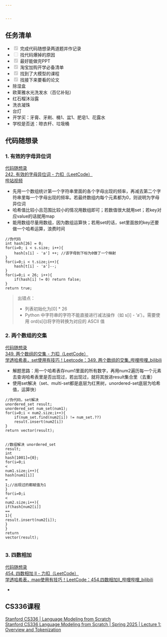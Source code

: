 ```yaml
---


---
```


<h2 id="任务清单">任务清单</h2>
<ul>
<li class="task-list-item"><input type="checkbox" class="task-list-item-checkbox" checked="true" disabled=""> 完成代码随想录两道题并作记录</li>
<li class="task-list-item"><input type="checkbox" class="task-list-item-checkbox" disabled=""> 找代码爆掉的原因</li>
<li class="task-list-item"><input type="checkbox" class="task-list-item-checkbox" checked="true" disabled=""> 最好能做完PPT</li>
<li class="task-list-item"><input type="checkbox" class="task-list-item-checkbox" checked="true" disabled=""> 淘宝加购开学必备清单</li>
<li class="task-list-item"><input type="checkbox" class="task-list-item-checkbox" checked="true" disabled=""> 找到了大模型的课程</li>
<li class="task-list-item"><input type="checkbox" class="task-list-item-checkbox" checked="true" disabled=""> 找接下来要看的论文</li>
<li>除湿盒</li>
<li>欧莱雅水光洗发水（百亿补贴）</li>
<li>红石榴沐浴露</li>
<li>洗衣凝珠</li>
<li>台灯</li>
<li>开学买：牙膏、牙刷、桶1、盆1、肥皂1、花露水</li>
<li>学校是否送：晾衣杆、垃圾桶</li>
</ul>
<h2 id="代码随想录">代码随想录</h2>
<h3 id="有效的字母异位词">1. 有效的字母异位词</h3>
<p><a href="https://www.programmercarl.com/0242.%E6%9C%89%E6%95%88%E7%9A%84%E5%AD%97%E6%AF%8D%E5%BC%82%E4%BD%8D%E8%AF%8D.html#%E7%AE%97%E6%B3%95%E5%85%AC%E5%BC%80%E8%AF%BE">代码随想录</a><br>
<a href="https://leetcode.cn/problems/valid-anagram/description/">242. 有效的字母异位词 - 力扣（LeetCode）</a><br>
<a href="https://www.bilibili.com/video/BV1YG411p7BA/">哔站视频</a></p>
<ul>
<li>先用一个数组统计第一个字符串里面的各个字母出现的频率，再减去第二个字符串里每一个字母出现的频率。若最终数组内每个元素都为0，则说明为字母异位词</li>
<li>哈希值比较小且范围比较小的情况用数组即可；若数值很大就用set；若key对应value的话就用map</li>
<li>能用数组尽量用数组，因为数组运算快；若用set的话，set里面放的key还要做一个哈希运算，浪费时间</li>
</ul>
<pre class=" language-c"><code class="prism  language-c"><span class="token comment">//伪代码</span>
<span class="token keyword">int</span> hash<span class="token punctuation">[</span><span class="token number">26</span><span class="token punctuation">]</span> <span class="token operator">=</span> <span class="token number">0</span><span class="token punctuation">;</span>
<span class="token keyword">for</span><span class="token punctuation">(</span>i<span class="token operator">=</span><span class="token number">0</span><span class="token punctuation">;</span> i <span class="token operator">&lt;</span> s<span class="token punctuation">.</span>size<span class="token punctuation">;</span> i<span class="token operator">++</span><span class="token punctuation">)</span><span class="token punctuation">{</span>
	hash<span class="token punctuation">[</span>s<span class="token punctuation">[</span>i<span class="token punctuation">]</span> <span class="token operator">-</span> <span class="token string">'a'</span><span class="token punctuation">]</span> <span class="token operator">++</span><span class="token punctuation">;</span> <span class="token comment">//该字母到下标为0做了一个映射</span>
<span class="token punctuation">}</span>
<span class="token keyword">for</span><span class="token punctuation">(</span>i<span class="token operator">=</span><span class="token number">0</span><span class="token punctuation">;</span>i <span class="token operator">&lt;</span> t<span class="token punctuation">.</span>size<span class="token punctuation">;</span>i<span class="token operator">++</span><span class="token punctuation">)</span><span class="token punctuation">{</span>
	hash<span class="token punctuation">[</span>t<span class="token punctuation">[</span>i<span class="token punctuation">]</span> <span class="token operator">-</span> <span class="token string">'a'</span><span class="token punctuation">]</span><span class="token operator">--</span><span class="token punctuation">;</span>
<span class="token punctuation">}</span>
<span class="token keyword">for</span><span class="token punctuation">(</span>i<span class="token operator">=</span><span class="token number">0</span><span class="token punctuation">;</span>i <span class="token operator">&lt;</span> <span class="token number">26</span><span class="token punctuation">;</span> i<span class="token operator">++</span><span class="token punctuation">)</span><span class="token punctuation">{</span>
	<span class="token keyword">if</span><span class="token punctuation">(</span>hash<span class="token punctuation">[</span>i<span class="token punctuation">]</span> <span class="token operator">!=</span> <span class="token number">0</span><span class="token punctuation">)</span> <span class="token keyword">return</span> false<span class="token punctuation">;</span>
<span class="token punctuation">}</span>
<span class="token keyword">return</span> true<span class="token punctuation">;</span>
</code></pre>
<blockquote>
<p>出错点：</p>
<ul>
<li>列表初始化为[0] * 26</li>
<li>Python 中字符串的字符不能直接进行减法操作（如 s[i] - ‘a’）。需要使用 ord(s[i])将字符转换为对应的 ASCII 值</li>
</ul>
</blockquote>
<h3 id="两个数组的交集">2. 两个数组的交集</h3>
<p><a href="https://www.programmercarl.com/0349.%E4%B8%A4%E4%B8%AA%E6%95%B0%E7%BB%84%E7%9A%84%E4%BA%A4%E9%9B%86.html">代码随想录</a><br>
<a href="https://leetcode.cn/problems/intersection-of-two-arrays/description/">349. 两个数组的交集 - 力扣（LeetCode）</a><br>
<a href="https://www.bilibili.com/video/BV1ba411S7wu/?vd_source=96ef48634663967d0116e79abff26934">学透哈希表，set使用有技巧！Leetcode：349. 两个数组的交集_哔哩哔哩_bilibili</a></p>
<ul>
<li>解题思路：用一个哈希表存num1里面的所有数字，再用num2遍历每一个元素去查询哈希表里是否出现过，若出现过，就将其放进result集合里（去重）</li>
<li>使用set解决（set、multi-set都是底层为红黑树，unordered-set底层为哈希值，运算快）</li>
</ul>
<pre class=" language-c"><code class="prism  language-c"><span class="token comment">//伪代码，set解决</span>
unordered_set result<span class="token punctuation">;</span>
unordered_set <span class="token function">num_set</span><span class="token punctuation">(</span>num1<span class="token punctuation">)</span><span class="token punctuation">;</span>
<span class="token keyword">for</span><span class="token punctuation">(</span>i<span class="token operator">=</span><span class="token number">0</span><span class="token punctuation">;</span>i <span class="token operator">&lt;</span> num2<span class="token punctuation">.</span>size<span class="token punctuation">;</span>i<span class="token operator">++</span><span class="token punctuation">)</span><span class="token punctuation">{</span>
	<span class="token keyword">if</span><span class="token punctuation">(</span>num_set<span class="token punctuation">.</span><span class="token function">find</span><span class="token punctuation">(</span>num2<span class="token punctuation">[</span>i<span class="token punctuation">]</span><span class="token punctuation">)</span> <span class="token operator">!=</span> num_set<span class="token punctuation">.</span><span class="token operator">?</span><span class="token operator">?</span><span class="token punctuation">)</span>
	result<span class="token punctuation">.</span><span class="token function">insert</span><span class="token punctuation">(</span>num2<span class="token punctuation">[</span>i<span class="token punctuation">]</span><span class="token punctuation">)</span>
<span class="token punctuation">}</span>
<span class="token keyword">return</span> <span class="token function">vector</span><span class="token punctuation">(</span>result<span class="token punctuation">)</span><span class="token punctuation">;</span>

<span class="token comment">//数组解决</span>
unordered_set result<span class="token punctuation">;</span>
<span class="token keyword">int</span> hash<span class="token punctuation">[</span><span class="token number">1001</span><span class="token punctuation">]</span><span class="token operator">=</span><span class="token punctuation">{</span><span class="token number">0</span><span class="token punctuation">}</span><span class="token punctuation">;</span>
<span class="token keyword">for</span><span class="token punctuation">(</span>i<span class="token operator">=</span><span class="token number">0</span><span class="token punctuation">;</span>i <span class="token operator">&lt;</span> num1<span class="token punctuation">.</span>size<span class="token punctuation">;</span>i<span class="token operator">++</span><span class="token punctuation">)</span><span class="token punctuation">{</span>
	hash<span class="token punctuation">[</span>num1<span class="token punctuation">[</span>i<span class="token punctuation">]</span><span class="token punctuation">]</span> <span class="token operator">=</span> <span class="token number">1</span><span class="token punctuation">;</span><span class="token comment">//出现过的都赋值为1</span>
<span class="token punctuation">}</span>
<span class="token keyword">for</span><span class="token punctuation">(</span>i<span class="token operator">=</span><span class="token number">0</span><span class="token punctuation">;</span>i <span class="token operator">&lt;</span> num2<span class="token punctuation">.</span>size<span class="token punctuation">;</span>i<span class="token operator">++</span><span class="token punctuation">)</span><span class="token punctuation">{</span>
	<span class="token keyword">if</span><span class="token punctuation">(</span>hash<span class="token punctuation">[</span>num2<span class="token punctuation">[</span>i<span class="token punctuation">]</span><span class="token punctuation">]</span> <span class="token operator">==</span> <span class="token number">1</span><span class="token punctuation">)</span><span class="token punctuation">{</span>
		result<span class="token punctuation">.</span><span class="token function">insert</span><span class="token punctuation">(</span>num2<span class="token punctuation">[</span>i<span class="token punctuation">]</span><span class="token punctuation">)</span><span class="token punctuation">;</span>
	<span class="token punctuation">}</span>
<span class="token punctuation">}</span>
<span class="token keyword">return</span> <span class="token function">vector</span><span class="token punctuation">(</span>result<span class="token punctuation">)</span><span class="token punctuation">;</span>
</code></pre>
<h3 id="四数相加">3. 四数相加</h3>
<p><a href="https://www.programmercarl.com/0454.%E5%9B%9B%E6%95%B0%E7%9B%B8%E5%8A%A0II.html#%E7%AE%97%E6%B3%95%E5%85%AC%E5%BC%80%E8%AF%BE">代码随想录</a><br>
<a href="https://leetcode.cn/problems/4sum-ii/description/">454. 四数相加 II - 力扣（LeetCode）</a><br>
<a href="https://www.bilibili.com/video/BV1Md4y1Q7Yh/">学透哈希表，map使用有技巧！LeetCode：454.四数相加II_哔哩哔哩_bilibili</a></p>
<ul>
<li></li>
</ul>
<h2 id="cs336课程">CS336课程</h2>
<p><a href="https://stanford-cs336.github.io/spring2025/">Stanford CS336 | Language Modeling from Scratch</a><br>
<a href="https://www.youtube.com/watch?v=SQ3fZ1sAqXI&amp;list=PLoROMvodv4rOY23Y0BoGoBGgQ1zmU_MT_">Stanford CS336 Language Modeling from Scratch | Spring 2025 | Lecture 1: Overview and Tokenization</a></p>

